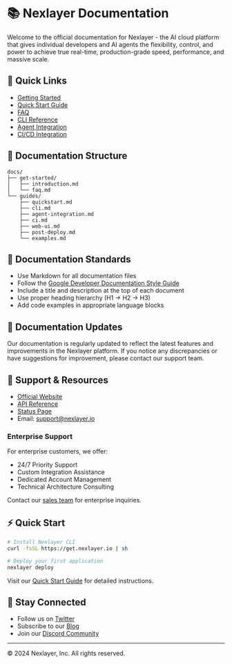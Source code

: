 # 📚 Nexlayer Documentation

Welcome to the official documentation for Nexlayer - the AI cloud platform that gives individual developers and AI agents the flexibility, control, and power to achieve true real-time, production-grade speed, performance, and massive scale.

## 🚀 Quick Links

- [Getting Started](docs/get-started/introduction.md)
- [Quick Start Guide](docs/guides/quickstart.md)
- [FAQ](docs/get-started/faq.md)
- [CLI Reference](docs/guides/cli.md)
- [Agent Integration](docs/guides/agent-integration.md)
- [CI/CD Integration](docs/guides/ci.md)

## 📖 Documentation Structure

```
docs/
├── get-started/
│   ├── introduction.md
│   └── faq.md
└── guides/
    ├── quickstart.md
    ├── cli.md
    ├── agent-integration.md
    ├── ci.md
    ├── web-ui.md
    ├── post-deploy.md
    └── examples.md
```

## 📝 Documentation Standards

- Use Markdown for all documentation files
- Follow the [Google Developer Documentation Style Guide](https://developers.google.com/style)
- Include a title and description at the top of each document
- Use proper heading hierarchy (H1 -> H2 -> H3)
- Add code examples in appropriate language blocks

## 🔄 Documentation Updates

Our documentation is regularly updated to reflect the latest features and improvements in the Nexlayer platform. If you notice any discrepancies or have suggestions for improvement, please contact our support team.

## 🤝 Support & Resources

- [Official Website](https://nexlayer.io)
- [API Reference](https://api.nexlayer.io)
- [Status Page](https://status.nexlayer.io)
- Email: support@nexlayer.io

### Enterprise Support

For enterprise customers, we offer:
- 24/7 Priority Support
- Custom Integration Assistance
- Dedicated Account Management
- Technical Architecture Consulting

Contact our [sales team](mailto:sales@nexlayer.io) for enterprise inquiries.

## ⚡ Quick Start

```bash
# Install Nexlayer CLI
curl -fsSL https://get.nexlayer.io | sh

# Deploy your first application
nexlayer deploy
```

Visit our [Quick Start Guide](docs/guides/quickstart.md) for detailed instructions.

## 📱 Stay Connected

- Follow us on [Twitter](https://twitter.com/nexlayer)
- Subscribe to our [Blog](https://blog.nexlayer.io)
- Join our [Discord Community](https://discord.gg/nexlayer)

---

© 2024 Nexlayer, Inc. All rights reserved.